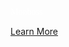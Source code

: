 <p style="color: white !important; font-family: Raleway !important; margin: 0 0 10px 0; padding: 0 !important; font-weight:500 !important; font-style: normal !important;" class="headline-text">Monboss</p>

[Learn More]({{#makeLink}}./landing.html?product_path=./products/monboss.md&menu_path=.menus/en{{/makeLink}})